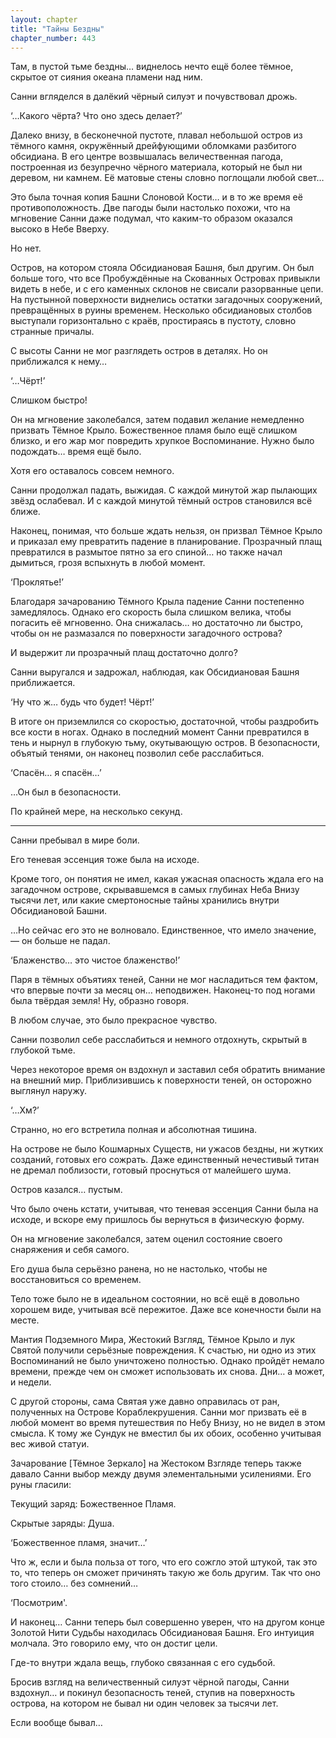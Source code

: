 ```yaml
---
layout: chapter
title: "Тайны Бездны"
chapter_number: 443
---
```


Там, в пустой тьме бездны… виднелось нечто ещё более тёмное, скрытое от сияния океана пламени над ним.

Санни вгляделся в далёкий чёрный силуэт и почувствовал дрожь.

‘…Какого чёрта? Что оно здесь делает?’

Далеко внизу, в бесконечной пустоте, плавал небольшой остров из тёмного камня, окружённый дрейфующими обломками разбитого обсидиана. В его центре возвышалась величественная пагода, построенная из безупречно чёрного материала, который не был ни деревом, ни камнем. Её матовые стены словно поглощали любой свет…

Это была точная копия Башни Слоновой Кости… и в то же время её противоположность. Две пагоды были настолько похожи, что на мгновение Санни даже подумал, что каким-то образом оказался высоко в Небе Вверху.

Но нет.

Остров, на котором стояла Обсидиановая Башня, был другим. Он был больше того, что все Пробуждённые на Скованных Островах привыкли видеть в небе, и с его каменных склонов не свисали разорванные цепи. На пустынной поверхности виднелись остатки загадочных сооружений, превращённых в руины временем. Несколько обсидиановых столбов выступали горизонтально с краёв, простираясь в пустоту, словно странные причалы.

С высоты Санни не мог разглядеть остров в деталях. Но он приближался к нему…

‘…Чёрт!’

Слишком быстро!

Он на мгновение заколебался, затем подавил желание немедленно призвать Тёмное Крыло. Божественное пламя было ещё слишком близко, и его жар мог повредить хрупкое Воспоминание. Нужно было подождать… время ещё было.

Хотя его оставалось совсем немного.

Санни продолжал падать, выжидая. С каждой минутой жар пылающих звёзд ослабевал. И с каждой минутой тёмный остров становился всё ближе.

Наконец, понимая, что больше ждать нельзя, он призвал Тёмное Крыло и приказал ему превратить падение в планирование. Прозрачный плащ превратился в размытое пятно за его спиной… но также начал дымиться, грозя вспыхнуть в любой момент.

‘Проклятье!’

Благодаря зачарованию Тёмного Крыла падение Санни постепенно замедлялось. Однако его скорость была слишком велика, чтобы погасить её мгновенно. Она снижалась… но достаточно ли быстро, чтобы он не размазался по поверхности загадочного острова?

И выдержит ли прозрачный плащ достаточно долго?

Санни выругался и задрожал, наблюдая, как Обсидиановая Башня приближается.

‘Ну что ж… будь что будет! Чёрт!’

В итоге он приземлился со скоростью, достаточной, чтобы раздробить все кости в ногах. Однако в последний момент Санни превратился в тень и нырнул в глубокую тьму, окутывающую остров. В безопасности, объятый тенями, он наконец позволил себе расслабиться.

‘Спасён… я спасён…’

…Он был в безопасности.

По крайней мере, на несколько секунд.

***

Санни пребывал в мире боли.

Его теневая эссенция тоже была на исходе.

Кроме того, он понятия не имел, какая ужасная опасность ждала его на загадочном острове, скрывавшемся в самых глубинах Неба Внизу тысячи лет, или какие смертоносные тайны хранились внутри Обсидиановой Башни.

…Но сейчас его это не волновало. Единственное, что имело значение, — он больше не падал.

‘Блаженство… это чистое блаженство!’

Паря в тёмных объятиях теней, Санни не мог насладиться тем фактом, что впервые почти за месяц он… неподвижен. Наконец-то под ногами была твёрдая земля! Ну, образно говоря.

В любом случае, это было прекрасное чувство.

Санни позволил себе расслабиться и немного отдохнуть, скрытый в глубокой тьме.

Через некоторое время он вздохнул и заставил себя обратить внимание на внешний мир. Приблизившись к поверхности теней, он осторожно выглянул наружу.

‘…Хм?’

Странно, но его встретила полная и абсолютная тишина.

На острове не было Кошмарных Существ, ни ужасов бездны, ни жутких созданий, готовых его сожрать. Даже единственный нечестивый титан не дремал поблизости, готовый проснуться от малейшего шума.

Остров казался… пустым.

Что было очень кстати, учитывая, что теневая эссенция Санни была на исходе, и вскоре ему пришлось бы вернуться в физическую форму.

Он на мгновение заколебался, затем оценил состояние своего снаряжения и себя самого.

Его душа была серьёзно ранена, но не настолько, чтобы не восстановиться со временем.

Тело тоже было не в идеальном состоянии, но всё ещё в довольно хорошем виде, учитывая всё пережитое. Даже все конечности были на месте.

Мантия Подземного Мира, Жестокий Взгляд, Тёмное Крыло и лук Святой получили серьёзные повреждения. К счастью, ни одно из этих Воспоминаний не было уничтожено полностью. Однако пройдёт немало времени, прежде чем он сможет использовать их снова. Дни… а может, и недели.

С другой стороны, сама Святая уже давно оправилась от ран, полученных на Острове Кораблекрушения. Санни мог призвать её в любой момент во время путешествия по Небу Внизу, но не видел в этом смысла. К тому же Сундук не вместил бы их обоих, особенно учитывая вес живой статуи.

Зачарование [Тёмное Зеркало] на Жестоком Взгляде теперь также давало Санни выбор между двумя элементальными усилениями. Его руны гласили:

Текущий заряд: Божественное Пламя.

Скрытые заряды: Душа.

‘Божественное пламя, значит…’

Что ж, если и была польза от того, что его сожгло этой штукой, так это то, что теперь он сможет причинять такую же боль другим. Так что оно того стоило… без сомнений…

‘Посмотрим'.

И наконец… Санни теперь был совершенно уверен, что на другом конце Золотой Нити Судьбы находилась Обсидиановая Башня. Его интуиция молчала. Это говорило ему, что он достиг цели.

Где-то внутри ждала вещь, глубоко связанная с его судьбой.

Бросив взгляд на величественный силуэт чёрной пагоды, Санни вздохнул… и покинул безопасность теней, ступив на поверхность острова, на котором не бывал ни один человек за тысячи лет.

Если вообще бывал…